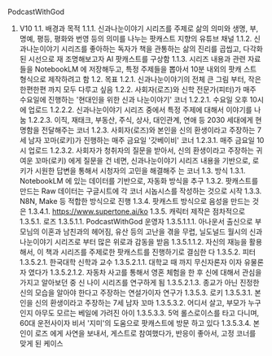 PodcastWithGod
1. V10
1.1. 배경과 목적
1.1.1. 신과나눈이야기 시리즈를 주제로 삶의 의미와 생명, 부, 명예, 평등, 평화와 번영 등의 의미를 나누는
팟캐스트 지향의 유튜브 채널
1.1.2. 신과나눈이야기 시리즈를 좋아하는 독자가 책을 관통하는 삶의 진리를 곱씹고, 다각화된 시선으로 재
조명해보고자 AI 팟캐스트를 구상함
1.1.3. 시리즈 내용과 관련 자료들을 NotebookLM 에 저장해두고, 특정 주제들을 뽑아서 10분 내외의 팟캐
스트 형식으로 제작하려고 함
1.2. 목표
1.2.1. 신과나눈이야기의 전체 큰 그림 부터, 작은 한편한편 까지 모두 다루고 싶음
1.2.2. 사회자(로즈)와 신학 전문가(피터)가 매주 수요일에 진행하는 '현대인을 위한 신과 나눈이야기' 코너
1.2.2.1. 수요일 오후 10시에 업로드
1.2.2.2. 신과나눈이야기 시리즈 중에서 특정 주제에 대해서 이야기를 나눔
1.2.2.3. 이직, 재태크, 부동산, 주식, 상사, 대인관계, 연애 등 2030 세대에게 현명함을 전달해주는 코너
1.2.3. 사회자(로즈)와 본인을 신의 환생이라고 주장하는 7세 남자 꼬마(로키)가 진행하는 매주 금요일 '갓베이비'
코너
1.2.3.1. 매주 금요일 10시 업로드
1.2.3.2. 사회자가 청취자의 질문을 받아서, 신의 환생이라고 주장하는 귀여운 꼬마(로키) 에게 질문을 건
네면, 신과나눈이야기 시리즈 내용을 기반으로, 로키가 시원한 답변을 통해서 시청자의 고민을 해결해주
는 코너
1.3. 방식
1.3.1. NotebookLM 에 있는 데이터를 기반으로, 자동화 방식을 추구
1.3.2. 팟캐스트를 만드는 Raw 데이터는 구글시트에 각 코너 시놉시스를 작성하는 것으로 시작
1.3.3. N8N, Make 등 적합한 방식으로 진행
1.3.4. 팟캐스트 방식으로 음성을 만드는 것은
1.3.4.1. https://www.supertone.ai/ko
1.3.5. 캐릭터 제작은 점차적으로
1.3.5.1. 로즈
1.3.5.1.1. PodcastWithGod 운영자
1.3.5.1.1.1. 아나운서 출신으로 부모님의 이혼과 남친과의 헤어짐, 유산 등의 고난을 겪을 무렵,
닐도널드 월시의 신과나눈이야기 시리즈로 부터 많은 위로과 감동을 받음
1.3.5.1.1.2. 자신의 재능을 활용해서, 이 책과 시리즈를 주제로한 팟캐스트를 진행하기로 결심한
다
1.3.5.2. 피터
1.3.5.2.1. 한국대학 신학과 교수
1.3.5.2.1.1. 대학교 때 까지 무신자론자 이자 유물론자 였다가
1.3.5.2.1.2. 자동차 사고를 통해서 영혼 체험을 한 후 신에 대해서 관심을 가지고 알아보던 중 신
나이 시리즈를 연구하게 됨
1.3.5.2.1.3. 종교가 아닌 진정한 신의 모습을 알아야 한다고 주장하는 연설가이자 연구가
1.3.5.3. 로키
1.3.5.3.1. 본인을 신의 환생이라고 주장하는 7세 남자 꼬마
1.3.5.3.2. 어디서 살고, 부모가 누구인지 아무도 모르는 베일에 가려진 아이
1.3.5.3.3. 5억 롤스로이스를 타고 다니며, 60대 운전사이자 비서 '지미'의 도움으로 팟캐스트에 방문
하고 있다
1.3.5.3.4. 본인이 로즈 에게 사연을 보내서, 게스트로 참여했다가, 반응이 좋아서, 고정 코너를 맞게
된 케이스
